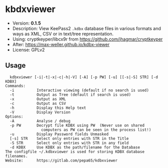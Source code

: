 # kbdxviewer
* Version: **0.1.5**
* Description: View KeePass2 `.kdbx` database files in various formats and ways
  as XML, CSV or in text/tree representation.
* Using: cryptkeyper/libcx9r from https://github.com/jhagmar/cryptkeyper
* After: https://max-weller.github.io/kdbx-viewer
* License: GPLv2

## Usage
```
  kdbxviewer [-i|-t|-x|-c|-h|-V] [-A] [-p PW] [-u] [[-s|-S] STR] [-d KDBX]
Commands:
  -i          Interactive viewing (default if no search is used)
  -t          Output as Tree (default if search is used)
  -x          Output as XML
  -c          Output as CSV
  -h          Display this Help text
  -V          Display Version
Options:
  -A          Analyse / debug
  -p PW       Decrypt file KDBX using PW  (Never use on shared
                computers as PW can be seen in the process list!)
  -u          Display Password fields Unmasked
  [-s] STR    Select only entries with STR in the Title
  -S STR      Select only entries with STR in any field
  -d KDBX     Use KDBX as the path/filename for the Database
The configfile ~/.kdbxviewer is used for storing KDBX database filenames.
Website:      https://gitlab.com/pepa65/kdbxviewer
```
